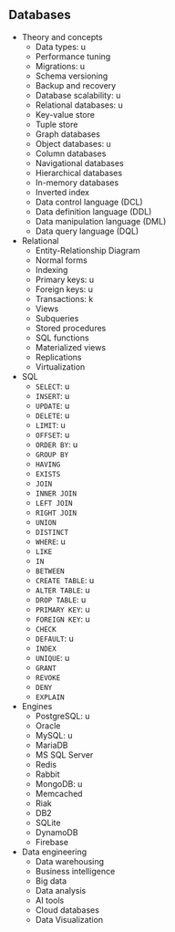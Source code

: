 ## Databases

- Theory and concepts
  - Data types: u
  - Performance tuning
  - Migrations: u
  - Schema versioning
  - Backup and recovery
  - Database scalability: u
  - Relational databases: u
  - Key-value store
  - Tuple store
  - Graph databases
  - Object databases: u
  - Column databases
  - Navigational databases
  - Hierarchical databases
  - In-memory databases
  - Inverted index
  - Data control language (DCL)
  - Data definition language (DDL)
  - Data manipulation language (DML)
  - Data query language (DQL)
- Relational
  - Entity-Relationship Diagram
  - Normal forms
  - Indexing
  - Primary keys: u
  - Foreign keys: u
  - Transactions: k
  - Views
  - Subqueries
  - Stored procedures
  - SQL functions
  - Materialized views
  - Replications
  - Virtualization
- SQL
  - `SELECT`: u
  - `INSERT`: u
  - `UPDATE`: u
  - `DELETE`: u
  - `LIMIT`: u
  - `OFFSET`: u
  - `ORDER BY`: u
  - `GROUP BY`
  - `HAVING`
  - `EXISTS`
  - `JOIN`
  - `INNER JOIN`
  - `LEFT JOIN`
  - `RIGHT JOIN`
  - `UNION`
  - `DISTINCT`
  - `WHERE`: u
  - `LIKE`
  - `IN`
  - `BETWEEN`
  - `CREATE TABLE`: u
  - `ALTER TABLE`: u
  - `DROP TABLE`: u
  - `PRIMARY KEY`: u
  - `FOREIGN KEY`: u
  - `CHECK`
  - `DEFAULT`: u
  - `INDEX`
  - `UNIQUE`: u
  - `GRANT`
  - `REVOKE`
  - `DENY`
  - `EXPLAIN`
- Engines
  - PostgreSQL: u
  - Oracle
  - MySQL: u
  - MariaDB
  - MS SQL Server
  - Redis
  - Rabbit
  - MongoDB: u
  - Memcached
  - Riak
  - DB2
  - SQLite
  - DynamoDB
  - Firebase
- Data engineering
  - Data warehousing
  - Business intelligence
  - Big data
  - Data analysis
  - AI tools
  - Cloud databases
  - Data Visualization
